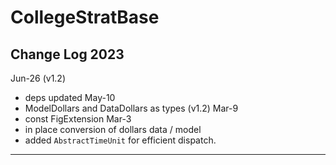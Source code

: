 # CollegeStratBase

## Change Log 2023

Jun-26 (v1.2)
- deps updated
May-10
- ModelDollars and DataDollars as types (v1.2)
Mar-9
- const FigExtension
Mar-3
- in place conversion of dollars data / model
- added `AbstractTimeUnit` for efficient dispatch.

-----------------